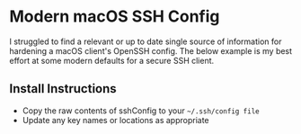 # Modern macOS SSH Config

I struggled to find a relevant or up to date single source of information for hardening a macOS client's OpenSSH config. The below example is my best effort at some modern defaults for a secure SSH client.

## Install Instructions

* Copy the raw contents of sshConfig to your `~/.ssh/config file`
* Update any key names or locations as appropriate
